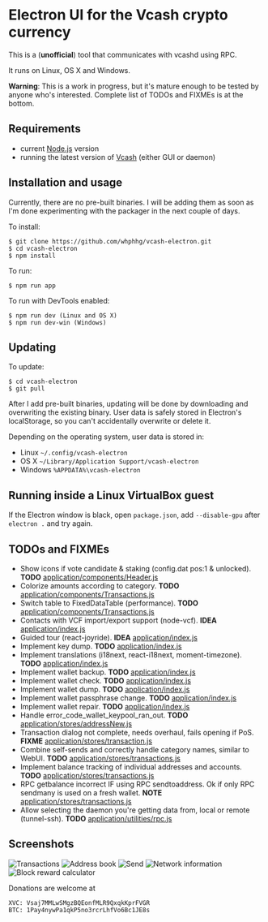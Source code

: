 # Electron UI for the Vcash crypto currency

This is a (**unofficial**) tool that communicates with vcashd using RPC.

It runs on Linux, OS X and Windows.

**Warning**: This is a work in progress, but it's mature enough to be tested by anyone who's interested. Complete list of TODOs and FIXMEs is at the bottom.

## Requirements

* current [Node.js](https://nodejs.org/en/download/current/) version
* running the latest version of [Vcash](https://v.cash/wallets.php) (either GUI or daemon)

## Installation and usage

Currently, there are no pre-built binaries. I will be adding them as soon as I'm done experimenting with the packager in the next couple of days.

To install:

    $ git clone https://github.com/whphhg/vcash-electron.git
    $ cd vcash-electron
    $ npm install

To run:

    $ npm run app

To run with DevTools enabled:

    $ npm run dev (Linux and OS X)
    $ npm run dev-win (Windows)

## Updating

To update:

    $ cd vcash-electron
    $ git pull

After I add pre-built binaries, updating will be done by downloading and overwriting the existing binary. User data is safely stored in Electron's localStorage, so you can't accidentally overwrite or delete it.

Depending on the operating system, user data is stored in:
- Linux `~/.config/vcash-electron`
- OS X `~/Library/Application Support/vcash-electron`
- Windows `%APPDATA%\vcash-electron`

## Running inside a Linux VirtualBox guest

If the Electron window is black, open `package.json`, add `--disable-gpu` after `electron .` and try again.

## TODOs and FIXMEs

- Show icons if vote candidate & staking (config.dat pos:1 & unlocked). __TODO__ [application/components/Header.js](application/components/Header.js)
- Colorize amounts according to category. __TODO__ [application/components/Transactions.js](application/components/Transactions.js)
- Switch table to FixedDataTable (performance). __TODO__ [application/components/Transactions.js](application/components/Transactions.js)
- Contacts with VCF import/export support (node-vcf). __IDEA__ [application/index.js](application/index.js)
- Guided tour (react-joyride). __IDEA__ [application/index.js](application/index.js)
- Implement key dump. __TODO__ [application/index.js](application/index.js)
- Implement translations (i18next, react-i18next, moment-timezone). __TODO__ [application/index.js](application/index.js)
- Implement wallet backup. __TODO__ [application/index.js](application/index.js)
- Implement wallet check. __TODO__ [application/index.js](application/index.js)
- Implement wallet dump. __TODO__ [application/index.js](application/index.js)
- Implement wallet passphrase change. __TODO__ [application/index.js](application/index.js)
- Implement wallet repair. __TODO__ [application/index.js](application/index.js)
- Handle error_code_wallet_keypool_ran_out. __TODO__ [application/stores/addressNew.js](application/stores/addressNew.js)
- Transaction dialog not complete, needs overhaul, fails opening if PoS. __FIXME__ [application/stores/transaction.js](application/stores/transaction.js)
- Combine self-sends and correctly handle category names, similar to WebUI. __TODO__ [application/stores/transactions.js](application/stores/transactions.js)
- Implement balance tracking of individual addresses and accounts. __TODO__ [application/stores/transactions.js](application/stores/transactions.js)
- RPC getbalance incorrect IF using RPC sendtoaddress. Ok if only RPC sendmany is used on a fresh wallet. __NOTE__ [application/stores/transactions.js](application/stores/transactions.js)
- Allow selecting the daemon you're getting data from, local or remote (tunnel-ssh). __TODO__ [application/utilities/rpc.js](application/utilities/rpc.js)

## Screenshots

![Transactions](http://i.imgur.com/F4LqzRg.png)
![Address book](http://i.imgur.com/IzC89TE.png)
![Send](http://i.imgur.com/BmItZ1t.png)
![Network information](http://i.imgur.com/blfJXfD.png)
![Block reward calculator](http://i.imgur.com/x3ziJQO.png)

Donations are welcome at
```
XVC: Vsaj7MMLwSMgzBQEonfMLR9QxqkKprFVGR
BTC: 1Pay4nywPa1qkP5no3rcrLhfVo6Bc1JE8s
```
